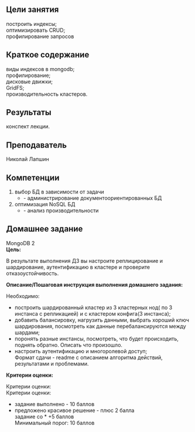 ## Цели занятия

построить индексы;  
оптимизировать CRUD;  
профилирование запросов

## Краткое содержание

виды индексов в mongodb;  
профилирование;  
дисковые движки;  
GridFS;  
производительность кластеров.

## Результаты

конспект лекции.

## Преподаватель

Николай Лапшин

## Компетенции

1. выбор БД в зависимости от задачи  
   * \- администрирование документоориентированных БД  
2. оптимизация NoSQL БД  
   * \- анализ производительности

## Домашнее задание

MongoDB 2  
**Цель:**

В результате выполнения ДЗ вы настроите реплицирование и шардирование, аутентификацию в кластере и проверите отказоустойчивость.

**Описание/Пошаговая инструкция выполнения домашнего задания:**

Необходимо:

* построить шардированный кластер из 3 кластерных нод( по 3 инстанса с репликацией) и с кластером конфига(3 инстанса);  
* добавить балансировку, нагрузить данными, выбрать хороший ключ шардирования, посмотреть как данные перебалансируются между шардами;  
* поронять разные инстансы, посмотреть, что будет происходить, поднять обратно. Описать что произошло.  
* настроить аутентификацию и многоролевой доступ;  
  Формат сдачи \- readme с описанием алгоритма действий, результатами и проблемами.

**Критерии оценки:**

Критерии оценки:  
Критерии оценки:

* задание выполнено \- 10 баллов  
* предложено красивое решение \- плюс 2 балла  
  задание со \* \+5 баллов  
  Минимальный порог: 10 баллов  
